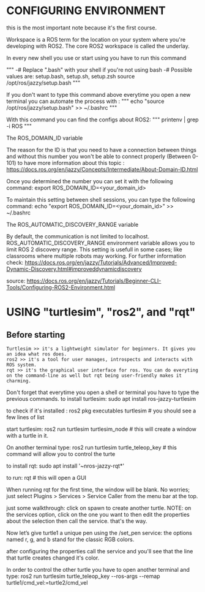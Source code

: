 

# CONFIGURING ENVIRONMENT

this is the most important note because it's the first course.

Workspace is a ROS term for the location on your system where you're developing with ROS2.
The core ROS2 workspace is called the underlay.

In every new shell you use or start using you have to run this command

"""
-# Replace ".bash" with your shell if you're not using bash
-# Possible values are: setup.bash, setup.sh, setup.zsh
source /opt/ros/jazzy/setup.bash
"""

If you don't want to type this command above everytime you open a new terminal you can automate the process with : 
"""
echo "source /opt/ros/jazzy/setup.bash" >> ~/.bashrc
"""

With this command you can find the configs about ROS2:
"""
printenv | grep -i ROS
"""

The ROS_DOMAIN_ID variable

The reason for the ID is that you need to have a connection between things and without this number you won't be able to connect properly (Between 0- 101)
to have more information about this topic : https://docs.ros.org/en/jazzy/Concepts/Intermediate/About-Domain-ID.html

Once you determined the number you can set it with the following command:
export ROS_DOMAIN_ID=<your_domain_id>

To maintain this setting between shell sessions, you can type the following command: 
echo "export ROS_DOMAIN_ID=<your_domain_id>" >> ~/.bashrc


The ROS_AUTOMATIC_DISCOVERY_RANGE variable

By default, the communication is not limited to localhost. ROS_AUTOMATIC_DISCOVERY_RANGE environment variable allows you to limit ROS 2 discovery range. This setting is usefull in some cases; like classrooms where multiple robots may working.
For further information check: https://docs.ros.org/en/jazzy/Tutorials/Advanced/Improved-Dynamic-Discovery.html#improveddynamicdiscovery



source: https://docs.ros.org/en/jazzy/Tutorials/Beginner-CLI-Tools/Configuring-ROS2-Environment.html

# USING "turtlesim", "ros2", and "rqt"

## Before starting 
    Turtlesim >> it's a lightweight simulator for beginners. It gives you an idea what ros does.
    ros2 >> it's a tool for user manages, introspects and interacts with ROS system.
    rqt >> it's the graphical user interface for ros. You can do everyting on the command-line as well but rqt being user-friendly makes it charming.


Don't forget that everytime you open a shell or terminal you have to type the previous commands.
to install turtlesim:
sudo apt install ros-jazzy-turtlesim

to check if it's installed :
ros2 pkg executables turtlesim # you should see a few lines of list

start turtlesim:
ros2 run turtlesim turtlesim_node # this will create a window with a turtle in it.

On another terminal type:
ros2 run turtlesim turtle_teleop_key # this command will allow you to control the turte

to install rqt: 
sudo apt install '~nros-jazzy-rqt*'

to run:
rqt # this will open a GUI

When running rqt for the first time, the window will be blank. No worries; just select Plugins > Services > Service Caller from the menu bar at the top.

just some walkthrough:
click on spawn to create another turtle.
NOTE: on the services option, click on the one you want to then edit the properties about the selection then call the service. that's the way.


Now let’s give turtle1 a unique pen using the /set_pen service:
the options named r, g, and b stand for the classic RGB colors.

after configuring the properties call the service and you'll see that the line that turtle creates changed it's color.

In order to control the other turtle you have to open another terminal and type:
ros2 run turtlesim turtle_teleop_key --ros-args --remap turtle1/cmd_vel:=turtle2/cmd_vel





